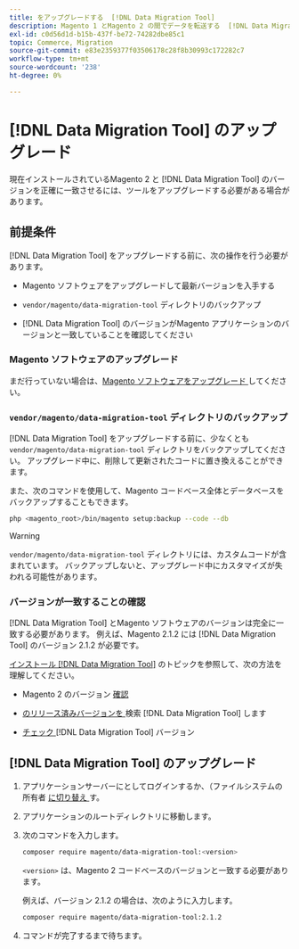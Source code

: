 ```yaml
---
title: をアップグレードする  [!DNL Data Migration Tool]
description: Magento 1 とMagento 2 の間でデータを転送する  [!DNL Data Migration Tool]  めにアップグレードする方法について説明します。
exl-id: c0d56d1d-b15b-437f-be72-74282dbe85c1
topic: Commerce, Migration
source-git-commit: e83e2359377f03506178c28f8b30993c172282c7
workflow-type: tm+mt
source-wordcount: '238'
ht-degree: 0%

---
```


# [!DNL Data Migration Tool] のアップグレード

現在インストールされているMagento 2 と [!DNL Data Migration Tool] のバージョンを正確に一致させるには、ツールをアップグレードする必要がある場合があります。

## 前提条件

[!DNL Data Migration Tool] をアップグレードする前に、次の操作を行う必要があります。

* Magento ソフトウェアをアップグレードして最新バージョンを入手する

* `vendor/magento/data-migration-tool` ディレクトリのバックアップ

* [!DNL Data Migration Tool] のバージョンがMagento アプリケーションのバージョンと一致していることを確認してください

### Magento ソフトウェアのアップグレード

まだ行っていない場合は、[Magento ソフトウェアをアップグレード ](../../upgrade/overview.md) してください。

### `vendor/magento/data-migration-tool` ディレクトリのバックアップ

[!DNL Data Migration Tool] をアップグレードする前に、少なくとも `vendor/magento/data-migration-tool` ディレクトリをバックアップしてください。 アップグレード中に、削除して更新されたコードに置き換えることができます。

また、次のコマンドを使用して、Magento コードベース全体とデータベースをバックアップすることもできます。

```bash
php <magento_root>/bin/magento setup:backup --code --db
```

>[!WARNING]
>
>`vendor/magento/data-migration-tool` ディレクトリには、カスタムコードが含まれています。 バックアップしないと、アップグレード中にカスタマイズが失われる可能性があります。


### バージョンが一致することの確認

[!DNL Data Migration Tool] とMagento ソフトウェアのバージョンは完全に一致する必要があります。 例えば、Magento 2.1.2 には [!DNL Data Migration Tool] のバージョン 2.1.2 が必要です。

[ インストール  [!DNL Data Migration Tool]](install.md) のトピックを参照して、次の方法を理解してください。

* Magento 2 のバージョン [ 確認 ](install.md#check-your-version)

* [ のリリース済みバージョンを ](install.md#find-released-versions-of-data-migration-tool) 検索 [!DNL Data Migration Tool] します

* [ チェック ](install.md#check-version-of-installed-data-migration-tool)[!DNL Data Migration Tool] バージョン

## [!DNL Data Migration Tool] のアップグレード

1. アプリケーションサーバーにとしてログインするか、（ファイルシステムの所有者 [ に切り替え ](../../installation/prerequisites/file-system/overview.md) す。
1. アプリケーションのルートディレクトリに移動します。
1. 次のコマンドを入力します。

   ```bash
   composer require magento/data-migration-tool:<version>
   ```

   `<version>` は、Magento 2 コードベースのバージョンと一致する必要があります。

   例えば、バージョン 2.1.2 の場合は、次のように入力します。

   ```bash
   composer require magento/data-migration-tool:2.1.2
   ```

1. コマンドが完了するまで待ちます。
